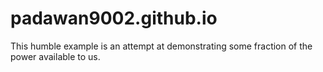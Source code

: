 # padawan9002.github.io
This humble example is an attempt at demonstrating some fraction of the power available to us.
